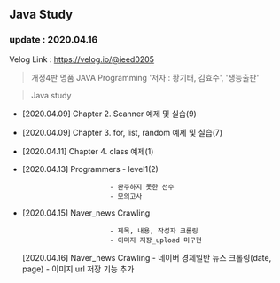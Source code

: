 ## Java Study
### update : 2020.04.16

Velog Link : https://velog.io/@ieed0205

> 개정4판 명품 JAVA Programming '저자 : 황기태, 김효수', '생능출판'

> Java study
* [2020.04.09] Chapter 2. Scanner 예제 및 실습(9)
* [2020.04.09] Chapter 3. for, list, random 예제 및 실습(7)
* [2020.04.11] Chapter 4. class 예제(1)
* [2020.04.13] Programmers - level1(2)

                            - 완주하지 못한 선수
                            - 모의고사
* [2020.04.15] Naver_news Crawling

                            - 제목, 내용, 작성자 크롤링
                            - 이미지 저장_upload 미구현
  [2020.04.16] Naver_news Crawling
                            - 네이버 경제일반 뉴스 크롤링(date, page)
                            - 이미지 url 저장 기능 추가
